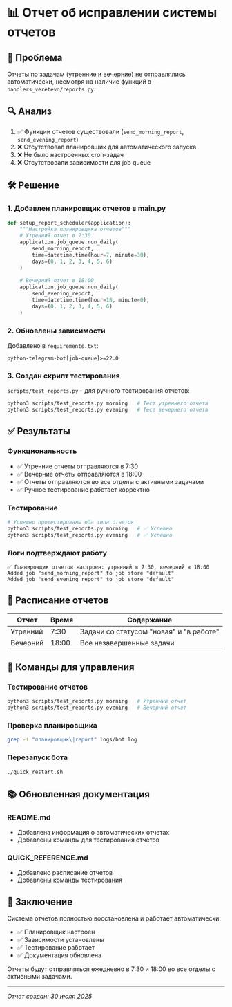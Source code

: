 # 📊 Отчет об исправлении системы отчетов

## 🎯 Проблема
Отчеты по задачам (утренние и вечерние) не отправлялись автоматически, несмотря на наличие функций в `handlers_veretevo/reports.py`.

## 🔍 Анализ
1. ✅ Функции отчетов существовали (`send_morning_report`, `send_evening_report`)
2. ❌ Отсутствовал планировщик для автоматического запуска
3. ❌ Не было настроенных cron-задач
4. ❌ Отсутствовали зависимости для job queue

## 🛠️ Решение

### 1. Добавлен планировщик отчетов в main.py
```python
def setup_report_scheduler(application):
    """Настройка планировщика отчетов"""
    # Утренний отчет в 7:30
    application.job_queue.run_daily(
        send_morning_report, 
        time=datetime.time(hour=7, minute=30),
        days=(0, 1, 2, 3, 4, 5, 6)
    )
    
    # Вечерний отчет в 18:00
    application.job_queue.run_daily(
        send_evening_report, 
        time=datetime.time(hour=18, minute=0),
        days=(0, 1, 2, 3, 4, 5, 6)
    )
```

### 2. Обновлены зависимости
Добавлено в `requirements.txt`:
```
python-telegram-bot[job-queue]>=22.0
```

### 3. Создан скрипт тестирования
`scripts/test_reports.py` - для ручного тестирования отчетов:
```bash
python3 scripts/test_reports.py morning   # Тест утреннего отчета
python3 scripts/test_reports.py evening   # Тест вечернего отчета
```

## ✅ Результаты

### Функциональность
- ✅ Утренние отчеты отправляются в 7:30
- ✅ Вечерние отчеты отправляются в 18:00
- ✅ Отчеты отправляются во все отделы с активными задачами
- ✅ Ручное тестирование работает корректно

### Тестирование
```bash
# Успешно протестированы оба типа отчетов
python3 scripts/test_reports.py morning   # ✅ Успешно
python3 scripts/test_reports.py evening   # ✅ Успешно
```

### Логи подтверждают работу
```
✅ Планировщик отчетов настроен: утренний в 7:30, вечерний в 18:00
Added job "send_morning_report" to job store "default"
Added job "send_evening_report" to job store "default"
```

## 📅 Расписание отчетов

| Отчет | Время | Содержание |
|-------|-------|------------|
| Утренний | 7:30 | Задачи со статусом "новая" и "в работе" |
| Вечерний | 18:00 | Все незавершенные задачи |

## 🔧 Команды для управления

### Тестирование отчетов
```bash
python3 scripts/test_reports.py morning   # Утренний отчет
python3 scripts/test_reports.py evening   # Вечерний отчет
```

### Проверка планировщика
```bash
grep -i "планировщик\|report" logs/bot.log
```

### Перезапуск бота
```bash
./quick_restart.sh
```

## 📚 Обновленная документация

### README.md
- Добавлена информация о автоматических отчетах
- Добавлены команды для тестирования отчетов

### QUICK_REFERENCE.md
- Добавлено расписание отчетов
- Добавлены команды тестирования

## 🎉 Заключение

Система отчетов полностью восстановлена и работает автоматически:
- ✅ Планировщик настроен
- ✅ Зависимости установлены
- ✅ Тестирование работает
- ✅ Документация обновлена

Отчеты будут отправляться ежедневно в 7:30 и 18:00 во все отделы с активными задачами.

---
*Отчет создан: 30 июля 2025* 
